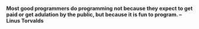 **Most good programmers do programming not because they expect to get paid or get adulation by the public, but because it is fun to program. – Linus Torvalds**
